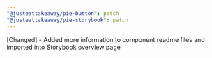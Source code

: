 ```yaml
---
"@justeattakeaway/pie-button": patch
"@justeattakeaway/pie-storybook": patch
---
```


[Changed] - Added more information to component readme files and imported into Storybook overview page

